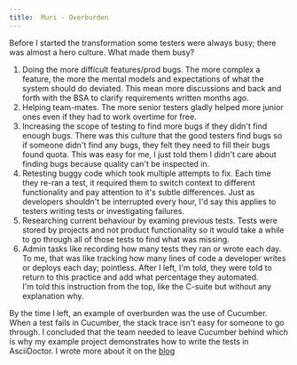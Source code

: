 ```yaml
---
title:  Muri - Overburden
---
```


Before I started the transformation some testers were always busy; there was almost a hero culture.
What made them busy?
1. Doing the more difficult features/prod bugs. The more complex a feature, the more the mental models and expectations of what the system should do deviated. This mean more discussions and back and forth with the BSA to clarify requirements written months ago.
2. Helping team-mates. The more senior testers gladly helped more junior ones even if they had to work overtime for free.
3. Increasing the scope of testing to find more bugs if they didn't find enough bugs. There was this culture that the good testers find bugs so if someone didn't find any bugs, they felt they need to fill their bugs found quota.  This was easy for me, I just told them I didn't care about finding bugs because quality can't be inspected in.  
4. Retesting buggy code which took multiple attempts to fix. Each time they re-ran a test, it required them to switch context to different functionality and pay attention to it's subtle differences. Just as developers shouldn't be interrupted every hour, I'd say this applies to testers writing tests or investigating failures.
5. Researching current behaviour by examing previous tests. Tests were stored by projects and not product functionality so it would take a while to go through all of those tests to find what was missing.
6. Admin tasks like recording how many tests they ran or wrote each day.
To me, that was like tracking how many lines of code a developer writes or deploys each day; pointless.
After I left, I'm told, they were told to return to this practice and add what percentage they automated.  
I'm told this instruction from the top, like the C-suite but without any explanation why.

By the time I left, an example of overburden was the use of Cucumber. 
When a test fails in Cucumber, the stack trace isn't easy for someone to go through.
I concluded that the team needed to leave Cucumber behind which is why my example project demonstrates how to write the tests in AsciiDoctor.
I wrote more about it on the [blog](/sheepdogblog/jekyll/update/2025-08-04-how-we-made-minecraft-using-continuous-delivery)